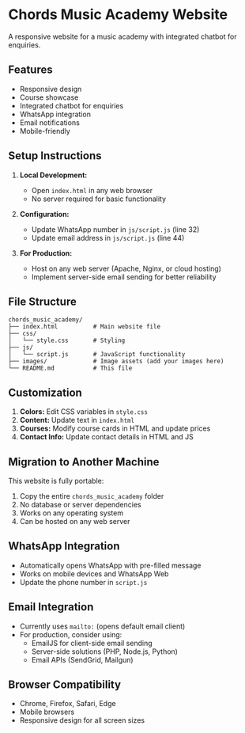 # Chords Music Academy Website

A responsive website for a music academy with integrated chatbot for enquiries.

## Features

- Responsive design
- Course showcase
- Integrated chatbot for enquiries
- WhatsApp integration
- Email notifications
- Mobile-friendly

## Setup Instructions

1. **Local Development:**
   - Open `index.html` in any web browser
   - No server required for basic functionality

2. **Configuration:**
   - Update WhatsApp number in `js/script.js` (line 32)
   - Update email address in `js/script.js` (line 44)

3. **For Production:**
   - Host on any web server (Apache, Nginx, or cloud hosting)
   - Implement server-side email sending for better reliability

## File Structure

```
chords_music_academy/
├── index.html          # Main website file
├── css/
│   └── style.css       # Styling
├── js/
│   └── script.js       # JavaScript functionality
├── images/             # Image assets (add your images here)
└── README.md           # This file
```

## Customization

1. **Colors:** Edit CSS variables in `style.css`
2. **Content:** Update text in `index.html`
3. **Courses:** Modify course cards in HTML and update prices
4. **Contact Info:** Update contact details in HTML and JS

## Migration to Another Machine

This website is fully portable:
1. Copy the entire `chords_music_academy` folder
2. No database or server dependencies
3. Works on any operating system
4. Can be hosted on any web server

## WhatsApp Integration

- Automatically opens WhatsApp with pre-filled message
- Works on mobile devices and WhatsApp Web
- Update the phone number in `script.js`

## Email Integration

- Currently uses `mailto:` (opens default email client)
- For production, consider using:
  - EmailJS for client-side email sending
  - Server-side solutions (PHP, Node.js, Python)
  - Email APIs (SendGrid, Mailgun)

## Browser Compatibility

- Chrome, Firefox, Safari, Edge
- Mobile browsers
- Responsive design for all screen sizes